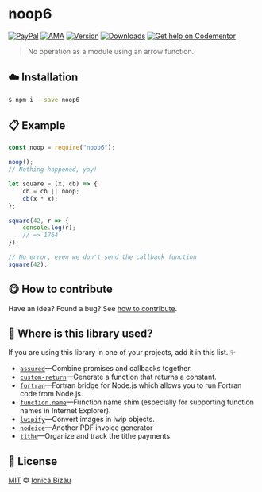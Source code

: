 
# noop6

 [![PayPal](https://img.shields.io/badge/%24-paypal-f39c12.svg)][paypal-donations] [![AMA](https://img.shields.io/badge/ask%20me-anything-1abc9c.svg)](https://github.com/IonicaBizau/ama) [![Version](https://img.shields.io/npm/v/noop6.svg)](https://www.npmjs.com/package/noop6) [![Downloads](https://img.shields.io/npm/dt/noop6.svg)](https://www.npmjs.com/package/noop6) [![Get help on Codementor](https://cdn.codementor.io/badges/get_help_github.svg)](https://www.codementor.io/johnnyb?utm_source=github&utm_medium=button&utm_term=johnnyb&utm_campaign=github)

> No operation as a module using an arrow function.

## :cloud: Installation

```sh
$ npm i --save noop6
```


## :clipboard: Example



```js
const noop = require("noop6");

noop();
// Nothing happened, yay!

let square = (x, cb) => {
    cb = cb || noop;
    cb(x * x);
};

square(42, r => {
    console.log(r);
    // => 1764
});

// No error, even we don't send the callback function
square(42);
```

## :yum: How to contribute
Have an idea? Found a bug? See [how to contribute][contributing].

## :dizzy: Where is this library used?
If you are using this library in one of your projects, add it in this list. :sparkles:


 - [`assured`](https://github.com/IonicaBizau/assured#readme)—Combine promises and callbacks together.
 - [`custom-return`](https://github.com/IonicaBizau/custom-return#readme)—Generate a function that returns a constant.
 - [`fortran`](https://github.com/IonicaBizau/node-fortran)—Fortran bridge for Node.js which allows you to run Fortran code from Node.js.
 - [`function.name`](https://github.com/IonicaBizau/function.name#readme)—Function name shim (especially for supporting function names in Internet Explorer).
 - [`lwipify`](https://github.com/IonicaBizau/lwipify#readme)—Convert images in lwip objects.
 - [`nodeice`](https://github.com/IonicaBizau/nodeice)—Another PDF invoice generator
 - [`tithe`](https://github.com/IonicaBizau/tithe)—Organize and track the tithe payments.

## :scroll: License

[MIT][license] © [Ionică Bizău][website]

[paypal-donations]: https://www.paypal.com/cgi-bin/webscr?cmd=_s-xclick&hosted_button_id=RVXDDLKKLQRJW
[donate-now]: http://i.imgur.com/6cMbHOC.png

[license]: http://showalicense.com/?fullname=Ionic%C4%83%20Biz%C4%83u%20%3Cbizauionica%40gmail.com%3E%20(http%3A%2F%2Fionicabizau.net)&year=2016#license-mit
[website]: http://ionicabizau.net
[contributing]: /CONTRIBUTING.md
[docs]: /DOCUMENTATION.md
